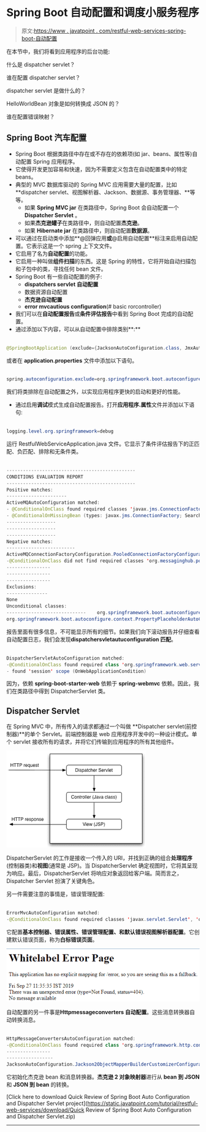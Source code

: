# Spring Boot 自动配置和调度小服务程序

> 原文:[https://www . javatpoint . com/restful-web-services-spring-boot-自动配置](https://www.javatpoint.com/restful-web-services-spring-boot-auto-configure)

在本节中，我们将看到应用程序的后台功能:

什么是 dispatcher servlet？

谁在配置 dispatcher servlet？

dispatcher servlet 是做什么的？

HelloWorldBean 对象是如何转换成 JSON 的？

谁在配置错误映射？

## Spring Boot 汽车配置

*   Spring Boot 根据类路径中存在或不存在的依赖项(如 jar、beans、属性等)自动配置 Spring 应用程序。
*   它使得开发更加容易和快速，因为不需要定义包含在自动配置类中的特定 beans。
*   典型的 MVC 数据库驱动的 Spring MVC 应用需要大量的配置，比如 **dispatcher servlet、视图解析器、Jackson、数据源、事务管理器、**等等。
    *   如果 **Spring MVC jar** 在类路径中，Spring Boot 会自动配置一个 **Dispatcher Servlet** 。
    *   如果**杰克逊罐子**在类路径中，则自动配置**杰克逊**。
    *   如果 **Hibernate jar** 在类路径中，则自动配置**数据源**。
*   可以通过在启动类中添加**@回弹应用**或**@启用自动配置**标注来启用自动配置。它表示这是一个 spring 上下文文件。
*   它启用了名为**自动配置**的功能。
*   它启用一种叫做**组件扫描**的东西。这是 Spring 的特性，它将开始自动扫描包和子包中的类，寻找任何 bean 文件。
*   Spring Boot 有一些自动配置的例子:
    *   **dispatchers servlet 自动配置**
    *   数据资源自动配置
    *   **杰克逊自动配置**
    *   **error mvcautious configuration**(# basic rorcontroller)
*   我们可以在**自动配置报告**或**条件评估报告**中看到 Spring Boot 完成的自动配置。
*   通过添加以下内容，可以从自动配置中排除类别**:**

```java

@SpringBootApplication (exclude={JacksonAutoConfiguration.class, JmxAutoConfiguration.class})

```

或者在 **application.properties** 文件中添加以下语句。

```java

spring.autoconfiguration.exclude=org.springframework.boot.autoconfigure.jackson.JacksonAutoConfiguration

```

我们将类排除在自动配置之外，以实现应用程序更快的启动和更好的性能。

*   通过启用**调试**模式生成自动配置报告。打开**应用程序.属性**文件并添加以下语句:

```java

logging.level.org.springframework=debug

```

运行 RestfulWebServiceApplication.java 文件。它显示了条件评估报告下的正匹配、负匹配、排除和无条件类。

```java

-----------------------------------------------
CONDITIONS EVALUATION REPORT
-----------------------------------------------
Positive matches:
----------------------
ActiveMQAutoConfiguration matched:
- @ConditionalOnClass found required classes 'javax.jms.ConnectionFactory', 'org.apache.activemq.ActiveMQConnectionFactory' (OnClassCondition)
- @ConditionalOnMissingBean (types: javax.jms.ConnectionFactory; SearchStrategy: all) did not find any beans (OnBeanCondition)
------------------
------------------
------------------
Negative matches:
-------------------------
ActiveMQConnectionFactoryConfiguration.PooledConnectionFactoryConfiguration: Did not match:
-@ConditionalOnClass did not find required classes 'org.messaginghub.pooled.jms.JmsPoolConnectionFactory','org.apache.commons.pool2.PooledObject' (OnClassCondition)
----------------
----------------
----------------
Exclusions:
---------------
None
Unconditional classes:
-----------------------------    org.springframework.boot.autoconfigure.context.ConfigurationPropertiesAutoConfiguration
org.springframework.boot.autoconfigure.context.PropertyPlaceholderAutoConfiguration

```

报告里面有很多信息，不可能显示所有的细节。如果我们向下滚动报告并仔细查看自动配置日志，我们会发现**dispatchersvletautuconfiguration 匹配**。

```java

DispatcherServletAutoConfiguration matched:
-@ConditionalOnClass found required class 'org.springframework.web.servlet.DispatcherServlet' (OnClassCondition)
- found 'session' scope (OnWebApplicationCondition)

```

因为，依赖 **spring-boot-starter-web** 依赖于 **spring-webmvc** 依赖。因此，我们在类路径中得到 DispatcherServlet 类。

## Dispatcher Servlet

在 Spring MVC 中，所有传入的请求都通过一个叫做 **Dispatcher servlet(前控制器)**的单个 Servlet。前端控制器是 web 应用程序开发中的一种设计模式。单个 servlet 接收所有的请求，并将它们传输到应用程序的所有其他组件。

![Spring Boot Auto Configuration and Dispatcher Servlet](img/d9cfca427d204274f4efabdae9758fe0.png)

DispatcherServlet 的工作是接收一个传入的 URI，并找到正确的组合**处理程序**(控制器类)和**视图**(通常是 JSP)。当 DispatcherServlet 确定视图时，它将其呈现为响应。最后，DispatcherServlet 将响应对象返回给客户端。简而言之，Dispatcher Servlet 扮演了关键角色。

另一件需要注意的事情是，错误管理配置:

```java

ErrorMvcAutoConfiguration matched:
-@ConditionalOnClass found required classes 'javax.servlet.Servlet', 'org.springframework.web.servlet.DispatcherServlet' (OnClassCondition)- found 'session' scope (OnWebApplicatiossssnCondition)

```

它配置**基本控制器、错误属性、错误管理配置、**和**默认错误视图解析器配置**。它创建默认错误页面，称为**白标错误页面**。

![Spring Boot Auto Configuration and Dispatcher Servlet](img/c6de50e336f8d5e3c321a622687eac37.png)

自动配置的另一件事是**Httpmessageconverters 自动配置**。这些消息转换器自动转换消息。

```java

HttpMessageConvertersAutoConfiguration matched:
-@ConditionalOnClass found required class 'org.springframework.http.converter.HttpMessageConverter' (OnClassCondition)
----------------
-----------------
JacksonAutoConfiguration.Jackson2ObjectMapperBuilderCustomizerConfiguration matched: - @ConditionalOnClass found required class 'org.springframework.http.converter.json.Jackson2ObjectMapperBuilder'(OnClassCondition)

```

它初始化杰克逊 bean 和消息转换器。**杰克逊 2 对象映射器**进行从 **bean 到 JSON** 和 **JSON 到 bean** 的转换。

[Click here to download Quick Review of Spring Boot Auto Configuration and Dispatcher Servlet project](https://static.javatpoint.com/tutorial/restful-web-services/download/Quick Review of Spring Boot Auto Configuration and Dispatcher Servlet.zip)

* * ***